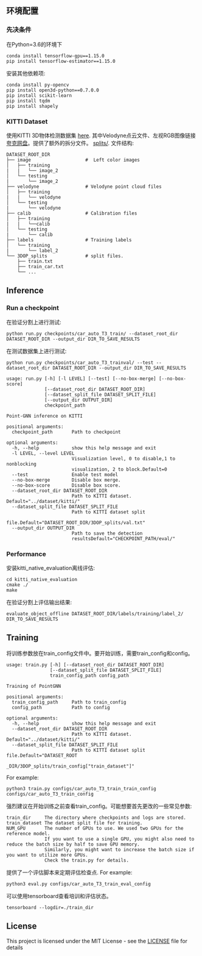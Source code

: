 ## 环境配置

### 先决条件
在Python=3.6的环境下
```
conda install tensorflow-gpu==1.15.0
pip install tensorflow-estimator==1.15.0
```

安装其他依赖项: 
```
conda install py-opencv
pip install open3d-python==0.7.0.0
pip install scikit-learn
pip install tqdm
pip install shapely
```

### KITTI Dataset

使用KITTI 3D物体检测数据集 [here](https://blog.csdn.net/qq_16137569/article/details/118873033). 其中Velodyne点云文件、左视RGB图像链接[夸克网盘](https://pan.quark.cn/s/9f59ca7b5628)。提供了额外的拆分文件。 [splits/](splits). 文件结构:

    DATASET_ROOT_DIR
    ├── image                    #  Left color images
    │   ├── training
    |   |   └── image_2            
    │   └── testing
    |       └── image_2 
    ├── velodyne                 # Velodyne point cloud files
    │   ├── training
    |   |   └── velodyne            
    │   └── testing
    |       └── velodyne 
    ├── calib                    # Calibration files
    │   ├── training
    |   |   └──calib            
    │   └── testing
    |       └── calib 
    ├── labels                   # Training labels
    │   └── training
    |       └── label_2
    └── 3DOP_splits              # split files.
        ├── train.txt
        ├── train_car.txt
        └── ...


## Inference
### Run a checkpoint
在验证分割上进行测试:
```
python run.py checkpoints/car_auto_T3_train/ --dataset_root_dir DATASET_ROOT_DIR --output_dir DIR_TO_SAVE_RESULTS
```
在测试数据集上进行测试:
```
python run.py checkpoints/car_auto_T3_trainval/ --test --dataset_root_dir DATASET_ROOT_DIR --output_dir DIR_TO_SAVE_RESULTS
```

```
usage: run.py [-h] [-l LEVEL] [--test] [--no-box-merge] [--no-box-score]
              [--dataset_root_dir DATASET_ROOT_DIR]
              [--dataset_split_file DATASET_SPLIT_FILE]
              [--output_dir OUTPUT_DIR]
              checkpoint_path

Point-GNN inference on KITTI

positional arguments:
  checkpoint_path       Path to checkpoint

optional arguments:
  -h, --help            show this help message and exit
  -l LEVEL, --level LEVEL
                        Visualization level, 0 to disable,1 to nonblocking
                        visualization, 2 to block.Default=0
  --test                Enable test model
  --no-box-merge        Disable box merge.
  --no-box-score        Disable box score.
  --dataset_root_dir DATASET_ROOT_DIR
                        Path to KITTI dataset. Default="../dataset/kitti/"
  --dataset_split_file DATASET_SPLIT_FILE
                        Path to KITTI dataset split
                        file.Default="DATASET_ROOT_DIR/3DOP_splits/val.txt"
  --output_dir OUTPUT_DIR
                        Path to save the detection
                        resultsDefault="CHECKPOINT_PATH/eval/"
```
### Performance
安装kitti_native_evaluation离线评估:
```
cd kitti_native_evaluation
cmake ./
make
```
在验证分割上评估输出结果:
```
evaluate_object_offline DATASET_ROOT_DIR/labels/training/label_2/ DIR_TO_SAVE_RESULTS
```

## Training
将训练参数放在train_config文件中。要开始训练，需要train_config和config。
```
usage: train.py [-h] [--dataset_root_dir DATASET_ROOT_DIR]
                [--dataset_split_file DATASET_SPLIT_FILE]
                train_config_path config_path

Training of PointGNN

positional arguments:
  train_config_path     Path to train_config
  config_path           Path to config

optional arguments:
  -h, --help            show this help message and exit
  --dataset_root_dir DATASET_ROOT_DIR
                        Path to KITTI dataset. Default="../dataset/kitti/"
  --dataset_split_file DATASET_SPLIT_FILE
                        Path to KITTI dataset split file.Default="DATASET_ROOT
                        _DIR/3DOP_splits/train_config["train_dataset"]"
```
For example:
```
python3 train.py configs/car_auto_T3_train_train_config configs/car_auto_T3_train_config
```
强烈建议在开始训练之前查看train_config。可能想要首先更改的一些常见参数:
```
train_dir     The directory where checkpoints and logs are stored.
train_dataset The dataset split file for training. 
NUM_GPU       The number of GPUs to use. We used two GPUs for the reference model. 
              If you want to use a single GPU, you might also need to reduce the batch size by half to save GPU memory.
              Similarly, you might want to increase the batch size if you want to utilize more GPUs. 
              Check the train.py for details.               
```
提供了一个评估脚本来定期评估检查点. For example:
```
python3 eval.py configs/car_auto_T3_train_eval_config 
```
可以使用tensorboard查看培训和评估状态。
```
tensorboard --logdir=./train_dir
```

## License

This project is licensed under the MIT License - see the [LICENSE](LICENSE) file for details


